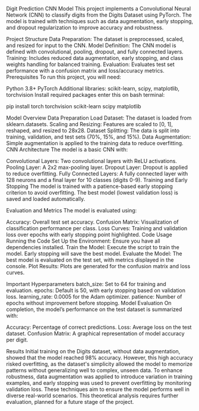 Digit Prediction CNN Model
This project implements a Convolutional Neural Network (CNN) to classify digits from the Digits Dataset using PyTorch. The model is trained with techniques such as data augmentation, early stopping, and dropout regularization to improve accuracy and robustness.

Project Structure
Data Preparation: The dataset is preprocessed, scaled, and resized for input to the CNN.
Model Definition: The CNN model is defined with convolutional, pooling, dropout, and fully connected layers.
Training: Includes reduced data augmentation, early stopping, and class weights handling for balanced training.
Evaluation: Evaluates test set performance with a confusion matrix and loss/accuracy metrics.
Prerequisites
To run this project, you will need:

Python 3.8+
PyTorch
Additional libraries: scikit-learn, scipy, matplotlib, torchvision
Install required packages enter this on bash terminal:

pip install torch torchvision scikit-learn scipy matplotlib

Model Overview
Data Preparation
Load Dataset: The dataset is loaded from sklearn.datasets.
Scaling and Resizing: Features are scaled to [0, 1], reshaped, and resized to 28x28.
Dataset Splitting: The data is split into training, validation, and test sets (70%, 15%, and 15%).
Data Augmentation: Simple augmentation is applied to the training data to reduce overfitting.
CNN Architecture
The model is a basic CNN with:

Convolutional Layers: Two convolutional layers with ReLU activations.
Pooling Layer: A 2x2 max-pooling layer.
Dropout Layer: Dropout is applied to reduce overfitting.
Fully Connected Layers: A fully connected layer with 128 neurons and a final layer for 10 classes (digits 0-9).
Training and Early Stopping
The model is trained with a patience-based early stopping criterion to avoid overfitting. The best model (lowest validation loss) is saved and loaded automatically.

Evaluation and Metrics
The model is evaluated using:

Accuracy: Overall test set accuracy.
Confusion Matrix: Visualization of classification performance per class.
Loss Curves: Training and validation loss over epochs with early stopping point highlighted.
Code Usage
Running the Code
Set Up the Environment: Ensure you have all dependencies installed.
Train the Model: Execute the script to train the model. Early stopping will save the best model.
Evaluate the Model: The best model is evaluated on the test set, with metrics displayed in the console.
Plot Results: Plots are generated for the confusion matrix and loss curves.


Important Hyperparameters
batch_size: Set to 64 for training and evaluation.
epochs: Default is 50, with early stopping based on validation loss.
learning_rate: 0.0005 for the Adam optimizer.
patience: Number of epochs without improvement before stopping.
Model Evaluation
On completion, the model’s performance on the test dataset is summarized with:

Accuracy: Percentage of correct predictions.
Loss: Average loss on the test dataset.
Confusion Matrix: A graphical representation of model accuracy per digit.

Results
Initial training on the Digits dataset, without data augmentation, showed that the model reached 98% accuracy.
However, this high accuracy risked overfitting, as the dataset's simplicity allowed the model to memorize patterns 
without generalizing well to complex, unseen data. To enhance robustness, data augmentation was applied to introduce 
variation in training examples, and early stopping was used to prevent overfitting by monitoring validation loss. 
These techniques aim to ensure the model performs well in diverse real-world scenarios. 
This theoretical analysis requires further evaluation, planned for a future stage of the project.

